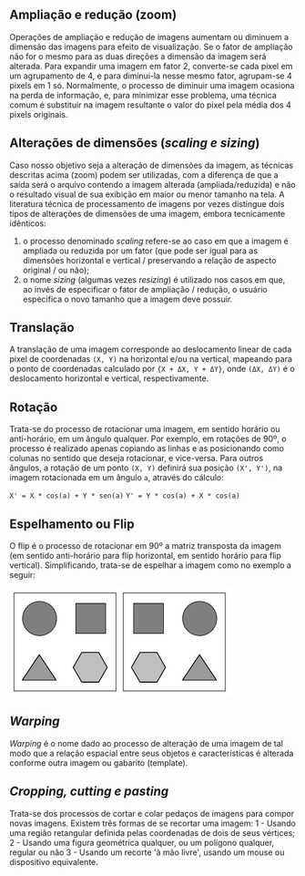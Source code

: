## **Ampliação e redução (zoom)**

Operações de ampliação e redução de imagens aumentam ou diminuem a dimensão das imagens para efeito de visualização. Se o fator de ampliação não for o mesmo para as duas direções a dimensão da imagem será alterada. Para expandir uma imagem em fator 2, converte-se cada pixel em um agrupamento de 4, e para diminui-la nesse mesmo fator, agrupam-se 4 pixels em 1 só. Normalmente, o processo de diminuir uma imagem ocasiona na perda de informação, e, para minimizar esse problema, uma técnica comum é substituir na imagem resultante o valor do pixel pela média dos 4 pixels originais.

## **Alterações de dimensões (_scaling e sizing_)**

Caso nosso objetivo seja a alteração de dimensões da imagem, as técnicas descritas 
acima (zoom) podem ser utilizadas, com a diferença de que a saída será o arquivo contendo a imagem 
alterada (ampliada/reduzida) e não o resultado visual de sua exibição em maior ou menor 
tamanho na tela. A literatura técnica de processamento de imagens por vezes distingue dois 
tipos de alterações de dimensões de uma imagem, embora tecnicamente idênticos: 
1. o processo denominado _scaling_ refere-se ao caso em que a imagem é ampliada ou reduzida 
por um fator (que pode ser igual para as dimensões horizontal e vertical / preservando a 
relação de aspecto original / ou não); 
2. o nome _sizing_ (algumas vezes _resizing_) é utilizado nos casos em que, ao invés de especificar 
o fator de ampliação / redução, o usuário especifica o novo tamanho que a imagem deve 
possuir.

## **Translação**

A translação de uma imagem corresponde ao deslocamento linear de cada pixel de coordenadas `(X, Y)` na horizontal e/ou na vertical, mapeando para o ponto de coordenadas calculado por `{X + ΔX, Y + ΔY}`, onde `(ΔX, ΔY)` é o deslocamento horizontal e vertical, respectivamente.

## **Rotação**

Trata-se do processo de rotacionar uma imagem, em sentido horário ou anti-horário, em um ângulo qualquer. Por exemplo, em rotações de 90º, o processo é realizado apenas copiando as linhas e as posicionando como colunas no sentido que deseja rotacionar, e vice-versa. Para outros ângulos, a rotação de um ponto `(X, Y)` definirá sua posição `(X', Y')`, na imagem rotacionada em um ângulo `a`, através do cálculo:

`X' = X * cos(a) + Y * sen(a)`
`Y' = Y * cos(a) + X * cos(a)`

## **Espelhamento ou Flip**

O flip é o processo de rotacionar em 90º a matriz transposta da imagem (em sentido anti-horário para flip horizontal, em sentido horário para flip vertical). Simplificando, trata-se de espelhar a imagem como no exemplo a seguir:

![espelhamento](./assets/espelhamento.png)

## **_Warping_**

_Warping_ é o nome dado ao processo de alteração de uma imagem de tal modo que a relação 
espacial entre seus objetos e características é alterada conforme outra imagem ou gabarito 
(template).

## **_Cropping, cutting e pasting_**

Trata-se dos processos de cortar e colar pedaços de imagens para compor novas imagens. Existem três formas de se recortar uma imagem:
1 - Usando uma região retangular definida pelas coordenadas de dois de seus vértices;
2 - Usando uma figura geométrica qualquer, ou um polígono qualquer, regular ou não
3 - Usando um recorte 'à mão livre', usando um mouse ou dispositivo equivalente.

